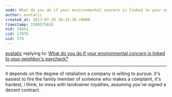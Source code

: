 ```yaml
---
node: What do you do if your environmental concern is linked to your neighbor's paycheck?
author: eustatic
created_at: 2017-07-20 18:33:38 +0000
timestamp: 1500575618
nid: 14642
cid: 17076
uid: 379
---
```




[eustatic](../profile/eustatic) replying to: [What do you do if your environmental concern is linked to your neighbor's paycheck?](../notes/gretchengehrke/07-10-2017/what-do-you-do-if-your-environmental-concern-is-linked-to-your-neighbor-s-paycheck)

----
it depends on the degree of retaliation a company is willing to pursue.  it's easiest to fire the family member of someone who makes a complaint, it's hardest, i think, to mess with landowner royalties, assuming you've signed a decent contract. 